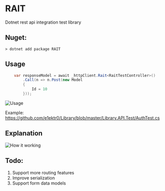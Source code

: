 # RAIT

Dotnet rest api integration test library

## Nuget:
```
> dotnet add package RAIT
``` 

## Usage
```csharp
    var responseModel = await _httpClient.Rait<RaitTestController>()
        .Call(n => n.Post(new Model
        {
            Id = 10
        }));
```
![Usage](https://cdn.discordapp.com/attachments/985879181856481325/1090371173730230272/image.png)


Example:
https://github.com/e1ektr0/Library/blob/master/Library.API.Test/AuthTest.cs


## Explanation
![How it working](https://cdn.discordapp.com/attachments/449268423638122498/1056522060089798726/j8l3q3k3L7DXQAAAABJRU5ErkJggg.png)

## Todo:
1. Support more routing features
2. Improve serialization
3. Support form data models
